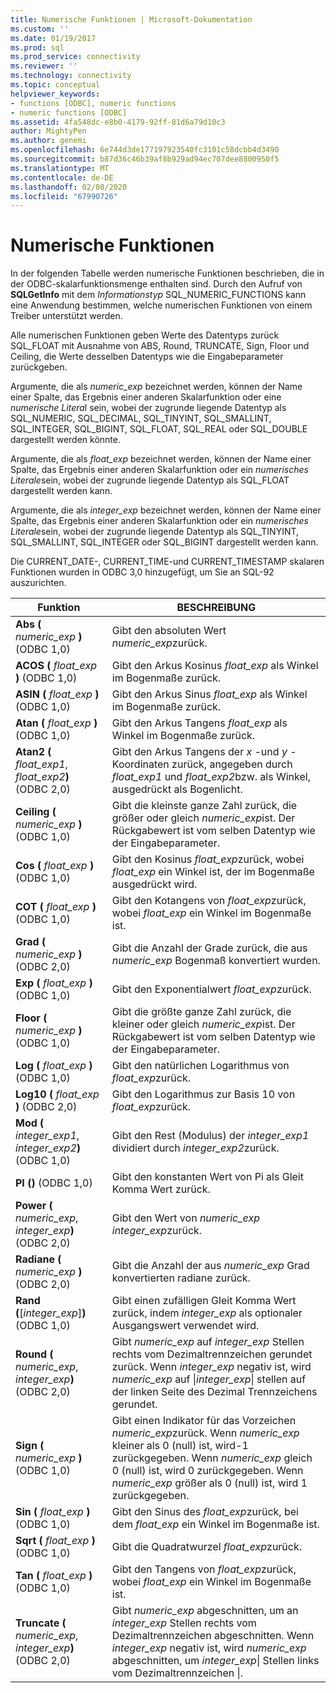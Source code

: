 ```yaml
---
title: Numerische Funktionen | Microsoft-Dokumentation
ms.custom: ''
ms.date: 01/19/2017
ms.prod: sql
ms.prod_service: connectivity
ms.reviewer: ''
ms.technology: connectivity
ms.topic: conceptual
helpviewer_keywords:
- functions [ODBC], numeric functions
- numeric functions [ODBC]
ms.assetid: 4fa548dc-e8b0-4179-92ff-81d6a79d10c3
author: MightyPen
ms.author: genemi
ms.openlocfilehash: 6e744d3de177197923540fc3101c58dcbb4d3490
ms.sourcegitcommit: b87d36c46b39af8b929ad94ec707dee8800950f5
ms.translationtype: MT
ms.contentlocale: de-DE
ms.lasthandoff: 02/08/2020
ms.locfileid: "67990726"
---
```

# <a name="numeric-functions"></a>Numerische Funktionen
In der folgenden Tabelle werden numerische Funktionen beschrieben, die in der ODBC-skalarfunktionsmenge enthalten sind. Durch den Aufruf von **SQLGetInfo** mit dem *Informationstyp* SQL_NUMERIC_FUNCTIONS kann eine Anwendung bestimmen, welche numerischen Funktionen von einem Treiber unterstützt werden.  
  
 Alle numerischen Funktionen geben Werte des Datentyps zurück SQL_FLOAT mit Ausnahme von ABS, Round, TRUNCATE, Sign, Floor und Ceiling, die Werte desselben Datentyps wie die Eingabeparameter zurückgeben.  
  
 Argumente, die als *numeric_exp* bezeichnet werden, können der Name einer Spalte, das Ergebnis einer anderen Skalarfunktion oder eine *numerische Litera*l sein, wobei der zugrunde liegende Datentyp als SQL_NUMERIC, SQL_DECIMAL, SQL_TINYINT, SQL_SMALLINT, SQL_INTEGER, SQL_BIGINT, SQL_FLOAT, SQL_REAL oder SQL_DOUBLE dargestellt werden könnte.  
  
 Argumente, die als *float_exp* bezeichnet werden, können der Name einer Spalte, das Ergebnis einer anderen Skalarfunktion oder ein *numerisches Literale*sein, wobei der zugrunde liegende Datentyp als SQL_FLOAT dargestellt werden kann.  
  
 Argumente, die als *integer_exp* bezeichnet werden, können der Name einer Spalte, das Ergebnis einer anderen Skalarfunktion oder ein *numerisches Literale*sein, wobei der zugrunde liegende Datentyp als SQL_TINYINT, SQL_SMALLINT, SQL_INTEGER oder SQL_BIGINT dargestellt werden kann.  
  
 Die CURRENT_DATE-, CURRENT_TIME-und CURRENT_TIMESTAMP skalaren Funktionen wurden in ODBC 3,0 hinzugefügt, um Sie an SQL-92 auszurichten.  
  
|Funktion|BESCHREIBUNG|  
|--------------|-----------------|  
|**Abs (** _numeric_exp_ **)** (ODBC 1,0)|Gibt den absoluten Wert *numeric_exp*zurück.|  
|**ACOS (** _float_exp_ **)** (ODBC 1,0)|Gibt den Arkus Kosinus *float_exp* als Winkel im Bogenmaße zurück.|  
|**ASIN (** _float_exp_ **)** (ODBC 1,0)|Gibt den Arkus Sinus *float_exp* als Winkel im Bogenmaße zurück.|  
|**Atan (** _float_exp_ **)** (ODBC 1,0)|Gibt den Arkus Tangens *float_exp* als Winkel im Bogenmaße zurück.|  
|**Atan2 (** _float_exp1_, _float_exp2_**)** (ODBC 2,0)|Gibt den Arkus Tangens der *x* -und *y* -Koordinaten zurück, angegeben durch *float_exp1* und *float_exp2*bzw. als Winkel, ausgedrückt als Bogenlicht.|  
|**Ceiling (** _numeric_exp_ **)** (ODBC 1,0)|Gibt die kleinste ganze Zahl zurück, die größer oder gleich *numeric_exp*ist. Der Rückgabewert ist vom selben Datentyp wie der Eingabeparameter.|  
|**Cos (** _float_exp_ **)** (ODBC 1,0)|Gibt den Kosinus *float_exp*zurück, wobei *float_exp* ein Winkel ist, der im Bogenmaße ausgedrückt wird.|  
|**COT (** _float_exp_ **)** (ODBC 1,0)|Gibt den Kotangens von *float_exp*zurück, wobei *float_exp* ein Winkel im Bogenmaße ist.|  
|**Grad (** _numeric_exp_ **)** (ODBC 2,0)|Gibt die Anzahl der Grade zurück, die aus *numeric_exp* Bogenmaß konvertiert wurden.|  
|**Exp (** _float_exp_ **)** (ODBC 1,0)|Gibt den Exponentialwert *float_exp*zurück.|  
|**Floor (** _numeric_exp_ **)** (ODBC 1,0)|Gibt die größte ganze Zahl zurück, die kleiner oder gleich *numeric_exp*ist. Der Rückgabewert ist vom selben Datentyp wie der Eingabeparameter.|  
|**Log (** _float_exp_ **)** (ODBC 1,0)|Gibt den natürlichen Logarithmus von *float_exp*zurück.|  
|**Log10 (** _float_exp_ **)** (ODBC 2,0)|Gibt den Logarithmus zur Basis 10 von *float_exp*zurück.|  
|**Mod (** _integer_exp1_, _integer_exp2_**)** (ODBC 1,0)|Gibt den Rest (Modulus) der *integer_exp1* dividiert durch *integer_exp2*zurück.|  
|**PI ()** (ODBC 1,0)|Gibt den konstanten Wert von Pi als Gleit Komma Wert zurück.|  
|**Power (** _numeric_exp_, _integer_exp_**)** (ODBC 2,0)|Gibt den Wert von *numeric_exp* *integer_exp*zurück.|  
|**Radiane (** _numeric_exp_ **)** (ODBC 2,0)|Gibt die Anzahl der aus *numeric_exp* Grad konvertierten radiane zurück.|  
|**Rand (**[*integer_exp*]**)** (ODBC 1,0)|Gibt einen zufälligen Gleit Komma Wert zurück, indem *integer_exp* als optionaler Ausgangswert verwendet wird.|  
|**Round (** _numeric_exp_, _integer_exp_**)** (ODBC 2,0)|Gibt *numeric_exp* auf *integer_exp* Stellen rechts vom Dezimaltrennzeichen gerundet zurück. Wenn *integer_exp* negativ ist, wird *numeric_exp* auf &#124;*integer_exp*&#124; stellen auf der linken Seite des Dezimal Trennzeichens gerundet.|  
|**Sign (** _numeric_exp_ **)** (ODBC 1,0)|Gibt einen Indikator für das Vorzeichen *numeric_exp*zurück. Wenn *numeric_exp* kleiner als 0 (null) ist, wird-1 zurückgegeben. Wenn *numeric_exp* gleich 0 (null) ist, wird 0 zurückgegeben. Wenn *numeric_exp* größer als 0 (null) ist, wird 1 zurückgegeben.|  
|**Sin (** _float_exp_ **)** (ODBC 1,0)|Gibt den Sinus des *float_exp*zurück, bei dem *float_exp* ein Winkel im Bogenmaße ist.|  
|**Sqrt (** _float_exp_ **)** (ODBC 1,0)|Gibt die Quadratwurzel *float_exp*zurück.|  
|**Tan (** _float_exp_ **)** (ODBC 1,0)|Gibt den Tangens von *float_exp*zurück, wobei *float_exp* ein Winkel im Bogenmaße ist.|  
|**Truncate (** _numeric_exp_, _integer_exp_**)** (ODBC 2,0)|Gibt *numeric_exp* abgeschnitten, um an *integer_exp* Stellen rechts vom Dezimaltrennzeichen abgeschnitten. Wenn *integer_exp* negativ ist, wird *numeric_exp* abgeschnitten, um *integer_exp*&#124; Stellen links vom Dezimaltrennzeichen &#124;.|
